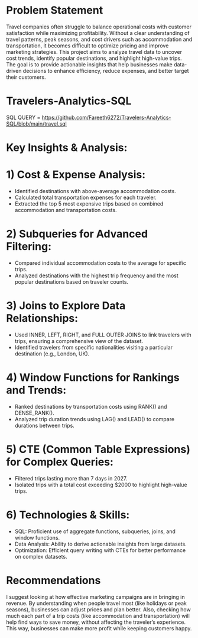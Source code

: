 # Problem Statement
Travel companies often struggle to balance operational costs with customer satisfaction while maximizing profitability. Without a clear understanding of travel patterns, peak seasons, and cost drivers such as accommodation and transportation, it becomes difficult to optimize pricing and improve marketing strategies. This project aims to analyze travel data to uncover cost trends, identify popular destinations, and highlight high-value trips. The goal is to provide actionable insights that help businesses make data-driven decisions to enhance efficiency, reduce expenses, and better target their customers.

# Travelers-Analytics-SQL

SQL QUERY = https://github.com/Fareeth6272/Travelers-Analytics-SQL/blob/main/travel.sql

# Key Insights & Analysis:
# 1) Cost & Expense Analysis:
* Identified destinations with above-average accommodation costs.
* Calculated total transportation expenses for each traveler.
* Extracted the top 5 most expensive trips based on combined accommodation and transportation costs.
# 2) Subqueries for Advanced Filtering:
* Compared individual accommodation costs to the average for specific trips.
* Analyzed destinations with the highest trip frequency and the most popular destinations based on traveler counts.
# 3) Joins to Explore Data Relationships:
* Used INNER, LEFT, RIGHT, and FULL OUTER JOINS to link travelers with trips, ensuring a comprehensive view of the dataset.
* Identified travelers from specific nationalities visiting a particular destination (e.g., London, UK).
# 4) Window Functions for Rankings and Trends:
* Ranked destinations by transportation costs using RANK() and DENSE_RANK().
* Analyzed trip duration trends using LAG() and LEAD() to compare durations between trips.
# 5) CTE (Common Table Expressions) for Complex Queries:
* Filtered trips lasting more than 7 days in 2027.
* Isolated trips with a total cost exceeding $2000 to highlight high-value trips.
# 6) Technologies & Skills:
* SQL: Proficient use of aggregate functions, subqueries, joins, and window functions.
* Data Analysis: Ability to derive actionable insights from large datasets.
* Optimization: Efficient query writing with CTEs for better performance on complex datasets.
# Recommendations
I suggest looking at how effective marketing campaigns are in bringing in revenue. By understanding when people travel most (like holidays or peak seasons), businesses can adjust prices and plan better. Also, checking how much each part of a trip costs (like accommodation and transportation) will help find ways to save money, without affecting the traveler’s experience. This way, businesses can make more profit while keeping customers happy.
